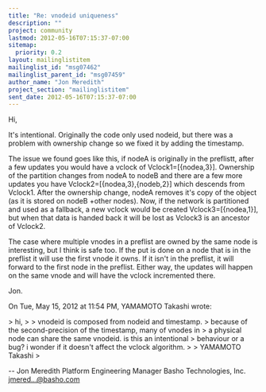 ```yaml
---
title: "Re: vnodeid uniqueness"
description: ""
project: community
lastmod: 2012-05-16T07:15:37-07:00
sitemap:
  priority: 0.2
layout: mailinglistitem
mailinglist_id: "msg07462"
mailinglist_parent_id: "msg07459"
author_name: "Jon Meredith"
project_section: "mailinglistitem"
sent_date: 2012-05-16T07:15:37-07:00
---
```



Hi,

It's intentional. Originally the code only used nodeid, but there was a
problem with ownership change so we fixed it by adding the timestamp.

The issue we found goes like this, if nodeA is originally in the preflistt,
after a few updates you would have a vclock of Vclock1=[{nodea,3}].
Ownership of the partition changes from nodeA to nodeB and there are a few
more updates you have Vclock2=[{nodea,3},{nodeb,2}] which descends from
Vclock1. After the ownership change, nodeA removes it's copy of the object
(as it is stored on nodeB +other nodes). Now, if the network is
partitioned and used as a fallback, a new vclock would be created
Vclock3=[{nodea,1}], but when that data is handed back it will be lost as
Vclock3 is an ancestor of Vclock2.

The case where multiple vnodes in a preflist are owned by the same node is
interesting, but I think is safe too. If the put is done on a node that is
in the preflist it will use the first vnode it owns. If it isn't in the
preflist, it will forward to the first node in the preflist. Either way,
the updates will happen on the same vnode and will have the vclock
incremented there.

Jon.

On Tue, May 15, 2012 at 11:54 PM, YAMAMOTO Takashi
wrote:

&gt; hi,
&gt;
&gt; vnodeid is composed from nodeid and timestamp.
&gt; because of the second-precision of the timestamp, many of vnodes in
&gt; a physical node can share the same vnodeid. is this an intentional
&gt; behaviour or a bug? i wonder if it doesn't affect the vclock algorithm.
&gt;
&gt; YAMAMOTO Takashi
&gt;


-- 
Jon Meredith
Platform Engineering Manager
Basho Technologies, Inc.
jmered...@basho.com
